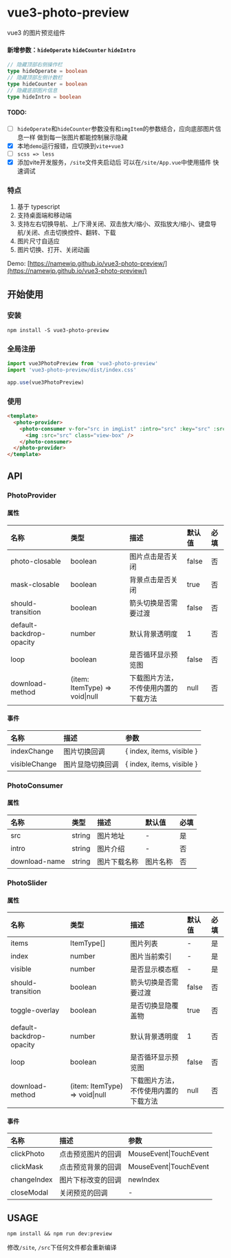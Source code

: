 # vue3-photo-preview

vue3 的图片预览组件

#### 新增参数：`hideOperate` `hideCounter` `hideIntro`

```typescript
// 隐藏顶部右侧操作栏
type hideOperate = boolean
// 隐藏顶部左侧计数栏
type hideCounter = boolean
// 隐藏底部图片信息
type hideIntro = boolean
```

#### TODO:

- [ ] `hideOperate`和`hideCounter`参数没有和`imgItem`的参数结合，应向底部图片信息一样 做到每一张图片都能控制展示隐藏
- [x] 本地`demo`运行报错，应切换到`vite+vue3`
- [ ] `scss => less`
- [x] 添加vite开发服务，`/site`文件夹启动后 可以在`/site/App.vue`中使用插件 快速调试

### 特点

1. 基于 typescript
2. 支持桌面端和移动端
3. 支持左右切换导航、上/下滑关闭、双击放大/缩小、双指放大/缩小、键盘导航/关闭、点击切换控件、翻转、下载
4. 图片尺寸自适应
5. 图片切换、打开、关闭动画

Demo: [https://namewjp.github.io/vue3-photo-preview/](https://namewjp.github.io/vue3-photo-preview/)

## 开始使用

### 安装

```
npm install -S vue3-photo-preview
```

### 全局注册

```js
import vue3PhotoPreview from 'vue3-photo-preview'
import 'vue3-photo-preview/dist/index.css'

app.use(vue3PhotoPreview)
```

### 使用

```html
<template>
  <photo-provider>
    <photo-consumer v-for="src in imgList" :intro="src" :key="src" :src="src">
      <img :src="src" class="view-box" />
    </photo-consumer>
  </photo-provider>
</template>
```

## API

### PhotoProvider

#### 属性

| 名称                     | 类型                               | 描述                                 | 默认值 | 必填 |
| :----------------------- | :--------------------------------- | :----------------------------------- | :----- | :--- |
| photo-closable           | boolean                            | 图片点击是否关闭                     | false  | 否   |
| mask-closable            | boolean                            | 背景点击是否关闭                     | true   | 否   |
| should-transition        | boolean                            | 箭头切换是否需要过渡                 | false  | 否   |
| default-backdrop-opacity | number                             | 默认背景透明度                       | 1      | 否   |
| loop                     | boolean                            | 是否循环显示预览图                   | false  | 否   |
| download-method          | (item: ItemType) => void&#124;null | 下载图片方法，不传使用内置的下载方法 | null   | 否   |

#### 事件

| 名称          | 描述             | 参数                      |
| :------------ | :--------------- | :------------------------ |
| indexChange   | 图片切换回调     | { index, items, visible } |
| visibleChange | 图片显隐切换回调 | { index, items, visible } |

### PhotoConsumer

#### 属性

| 名称          | 类型   | 描述         | 默认值   | 必填 |
| :------------ | :----- | :----------- | :------- | :--- |
| src           | string | 图片地址     | -        | 是   |
| intro         | string | 图片介绍     | -        | 否   |
| download-name | string | 图片下载名称 | 图片名称 | 否   |

### PhotoSlider

#### 属性

| 名称                     | 类型                               | 描述                                 | 默认值 | 必填 |
| :----------------------- | :--------------------------------- | :----------------------------------- | :----- | :--- |
| items                    | ItemType[]                         | 图片列表                             | -      | 是   |
| index                    | number                             | 图片当前索引                         | -      | 是   |
| visible                  | number                             | 是否显示模态框                       | -      | 是   |
| should-transition        | boolean                            | 箭头切换是否需要过渡                 | false  | 否   |
| toggle-overlay           | boolean                            | 是否切换显隐覆盖物                   | true   | 否   |
| default-backdrop-opacity | number                             | 默认背景透明度                       | 1      | 否   |
| loop                     | boolean                            | 是否循环显示预览图                   | false  | 否   |
| download-method          | (item: ItemType) => void&#124;null | 下载图片方法，不传使用内置的下载方法 | null   | 否   |

#### 事件

| 名称        | 描述               | 参数                       |
| :---------- | :----------------- | :------------------------- |
| clickPhoto  | 点击预览图片的回调 | MouseEvent&#124;TouchEvent |
| clickMask   | 点击预览背景的回调 | MouseEvent&#124;TouchEvent |
| changeIndex | 图片下标改变的回调 | newIndex                   |
| closeModal  | 关闭预览的回调     | -                          |

## USAGE

`npm install && npm run dev:preview`

修改`/site`, `/src`下任何文件都会重新编译
